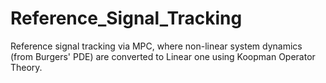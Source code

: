 # Reference_Signal_Tracking
Reference signal tracking via MPC, where non-linear system dynamics (from Burgers' PDE) are converted to Linear one using Koopman Operator Theory.

